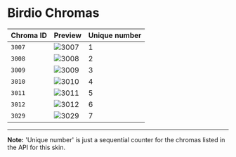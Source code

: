# Birdio Chromas

| Chroma ID | Preview | Unique number |
|---|---|---|
| `3007` | ![3007](https://raw.communitydragon.org/latest/plugins/rcp-be-lol-game-data/global/default/v1/champion-chroma-images/3/3007.png) | 1 |
| `3008` | ![3008](https://raw.communitydragon.org/latest/plugins/rcp-be-lol-game-data/global/default/v1/champion-chroma-images/3/3008.png) | 2 |
| `3009` | ![3009](https://raw.communitydragon.org/latest/plugins/rcp-be-lol-game-data/global/default/v1/champion-chroma-images/3/3009.png) | 3 |
| `3010` | ![3010](https://raw.communitydragon.org/latest/plugins/rcp-be-lol-game-data/global/default/v1/champion-chroma-images/3/3010.png) | 4 |
| `3011` | ![3011](https://raw.communitydragon.org/latest/plugins/rcp-be-lol-game-data/global/default/v1/champion-chroma-images/3/3011.png) | 5 |
| `3012` | ![3012](https://raw.communitydragon.org/latest/plugins/rcp-be-lol-game-data/global/default/v1/champion-chroma-images/3/3012.png) | 6 |
| `3029` | ![3029](https://raw.communitydragon.org/latest/plugins/rcp-be-lol-game-data/global/default/v1/champion-chroma-images/3/3029.png) | 7 |

---

**Note:** 'Unique number' is just a sequential counter for the chromas listed in the API for this skin.